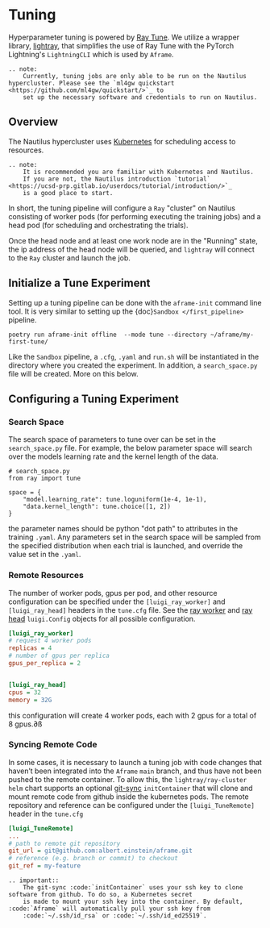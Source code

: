 Tuning
======
Hyperparameter tuning is powered by [Ray Tune](https://docs.ray.io/en/latest/tune/index.html). We utilize a wrapper library, [lightray](https://github.com/ethanmarx/lightray), that simplifies the use of Ray Tune with the PyTorch Lightning's `LightningCLI` which is used by `Aframe`.

```{eval-rst}
.. note:
    Currently, tuning jobs are only able to be run on the Nautilus hypercluster. Please see the `ml4gw quickstart <https://github.com/ml4gw/quickstart/>`_ to 
    set up the necessary software and credentials to run on Nautilus.
```

## Overview
The Nautilus hypercluster uses [Kubernetes](https://kubernetes.io/) for scheduling access to resources. 

```{eval-rst}
.. note:
    It is recommended you are familiar with Kubernetes and Nautilus. 
    If you are not, the Nautilus introduction `tutorial` <https://ucsd-prp.gitlab.io/userdocs/tutorial/introduction/>`_
    is a good place to start.
```

In short, the tuning pipeline will configure a `Ray` "cluster" on Nautilus consisting of worker pods (for performing executing the training jobs) 
and a head pod (for scheduling and orchestrating the trials).

Once the head node and at least one work node are in the "Running" state, the ip address of the head node will be queried, and `lightray` will connect to the `Ray`
cluster and launch the job.


## Initialize a Tune Experiment
Setting up a tuning pipeline can be done with the `aframe-init` command line tool. It is very similar to setting up the {doc}`Sandbox </first_pipeline>` pipeline.

```console
poetry run aframe-init offline  --mode tune --directory ~/aframe/my-first-tune/ 
```

Like the `Sandbox` pipeline, a `.cfg`, `.yaml` and `run.sh` will be instantiated in the directory where you
created the experiment. In addition, a `search_space.py` file will be created. More on this below.


## Configuring a Tuning Experiment

### Search Space
The search space of parameters to tune over can be set in the `search_space.py` file. 
For example, the below parameter space will search over the models learning rate 
and the kernel length of the data.

```
# search_space.py
from ray import tune

space = {
    "model.learning_rate": tune.loguniform(1e-4, 1e-1),
    "data.kernel_length": tune.choice([1, 2])
}
```

the parameter names should be python "dot path" to attributes in the training `.yaml`. Any
parameters set in the search space will be sampled from the specified distribution
when each trial is launched, and override the value set in the `.yaml`.

### Remote Resources
The number of worker pods, gpus per pod, and other resource configuration can be specified under the 
`[luigi_ray_worker]` and `[luigi_ray_head]` headers in the `tune.cfg` file. See the [ray worker](https://github.com/ML4GW/aframe/blob/main/aframe/config.py#L16)
and [ray head](https://github.com/ML4GW/aframe/blob/main/aframe/config.py#L48) `luigi.Config` objects for all possible configuration.


```cfg
[luigi_ray_worker]
# request 4 worker pods
replicas = 4 
# number of gpus per replica
gpus_per_replica = 2


[luigi_ray_head]
cpus = 32
memory = 32G
```

this configuration will create 4 worker pods, each with 2 gpus for a total of 8 gpus.∂ß

### Syncing Remote Code
In some cases, it is necessary to launch a tuning job with code changes that haven’t been integrated into the `Aframe` `main` branch, and thus have not been pushed to the remote container. To allow this, the `lightray/ray-cluster` `helm` chart supports an optional [git-sync](https://github.com/kubernetes/git-sync) `initContainer` that will clone and mount remote code from github inside the kubernetes pods. The remote repository and reference can be configured under the `[luigi_TuneRemote]` header in the `tune.cfg`

```cfg
[luigi_TuneRemote]
...
# path to remote git repository
git_url = git@github.com:albert.einstein/aframe.git
# reference (e.g. branch or commit) to checkout
git_ref = my-feature
```

```{eval-rst}
.. important::
    The git-sync :code:`initContainer` uses your ssh key to clone software from github. To do so, a Kubernetes secret 
    is made to mount your ssh key into the container. By default, :code:`Aframe` will automatically pull your ssh key from
    :code:`~/.ssh/id_rsa` or :code:`~/.ssh/id_ed25519`.
```
